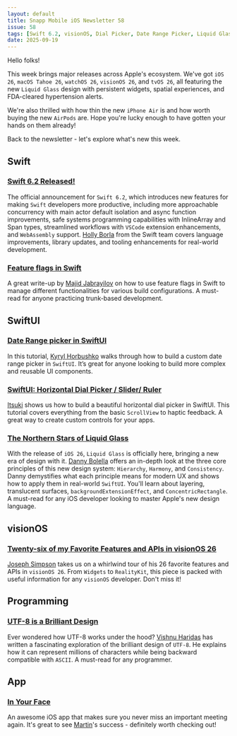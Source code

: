 ```yaml
---
layout: default
title: Snapp Mobile iOS Newsletter 58
issue: 58
tags: [Swift 6.2, visionOS, Dial Picker, Date Range Picker, Liquid Glass, Feature Flags, UTF-8, Alarm App]
date: 2025-09-19
---
```


Hello folks!

This week brings major releases across Apple's ecosystem. We've got `iOS 26`, `macOS Tahoe 26`, `watchOS 26`, `visionOS 26`, and `tvOS 26`, all featuring the new `Liquid Glass` design with persistent widgets, spatial experiences, and FDA-cleared hypertension alerts.

We're also thrilled with how thin the new `iPhone Air` is and how worth buying the new `AirPods` are. Hope you're lucky enough to have gotten your hands on them already!

Back to the newsletter - let's explore what's new this week.

## Swift

### [Swift 6.2 Released!](https://www.swift.org/blog/swift-6.2-released/)
The official announcement for `Swift 6.2`, which introduces new features for making `Swift` developers more productive, including more approachable concurrency with main actor default isolation and async function improvements, safe systems programming capabilities with InlineArray and Span types, streamlined workflows with `VSCode` extension enhancements, and `WebAssembly` support. [Holly Borla](https://bsky.app/profile/hborla.bsky.social) from the Swift team covers language improvements, library updates, and tooling enhancements for real-world development.

### [Feature flags in Swift](https://swiftwithmajid.com/2025/09/16/feature-flags-in-swift/)
A great write-up by [Majid Jabrayilov](https://bsky.app/profile/mecid.bsky.social) on how to use feature flags in Swift to manage different functionalities for various build configurations. A must-read for anyone practicing trunk-based development.

## SwiftUI

### [Date Range picker in SwiftUI](https://khorbushko.github.io/article/2025/09/12/date-range-picker.html)
In this tutorial, [Kyryl Horbushko](https://github.com/khorbushko) walks through how to build a custom date range picker in `SwiftUI`. It’s great for anyone looking to build more complex and reusable UI components.

### [SwiftUI: Horizontal Dial Picker / Slider/ Ruler](https://medium.com/@itsuki.enjoy/swiftui-horizontal-dial-picker-slider-ruler-8b3681fc9a00)
[Itsuki](https://www.linkedin.com/in/itsuki-enjoy/) shows us how to build a beautiful horizontal dial picker in SwiftUI. This tutorial covers everything from the basic `ScrollView` to haptic feedback. A great way to create custom controls for your apps.

### [The Northern Stars of Liquid Glass](https://captainswiftui.substack.com/p/the-northern-stars-of-liquid-glass)
With the release of `iOS 26`, `Liquid Glass` is officially here, bringing a new era of design with it. [Danny Bolella](https://bsky.app/profile/dbolella.bsky.social) offers an in-depth look at the three core principles of this new design system: `Hierarchy`, `Harmony`, and `Consistency`. Danny demystifies what each principle means for modern UX and shows how to apply them in real-world `SwiftUI`. You'll learn about layering, translucent surfaces, `backgroundExtensionEffect`, and `ConcentricRectangle`. A must-read for any iOS developer looking to master Apple's new design language.

## visionOS

### [Twenty-six of my Favorite Features and APIs in visionOS 26](https://stepinto.vision/articles/twenty-six-of-my-favorite-features-and-apis-in-visionos-26/)
[Joseph Simpson](https://bsky.app/profile/vrhermit.com) takes us on a whirlwind tour of his 26 favorite features and APIs in `visionOS 26`. From `Widgets` to `RealityKit`, this piece is packed with useful information for any `visionOS` developer. Don't miss it!

## Programming

### [UTF-8 is a Brilliant Design](https://iamvishnu.com/posts/utf8-is-brilliant-design)
Ever wondered how UTF-8 works under the hood? [Vishnu Haridas](https://www.linkedin.com/in/vishnuharidas/) has written a fascinating exploration of the brilliant design of `UTF-8`. He explains how it can represent millions of characters while being backward compatible with `ASCII`. A must-read for any programmer.

## App

### [In Your Face](https://www.inyourface.app/ios/)
An awesome iOS app that makes sure you never miss an important meeting again. It's great to see [Martin](https://bsky.app/profile/martinhoeller.net)'s success - definitely worth checking out!
